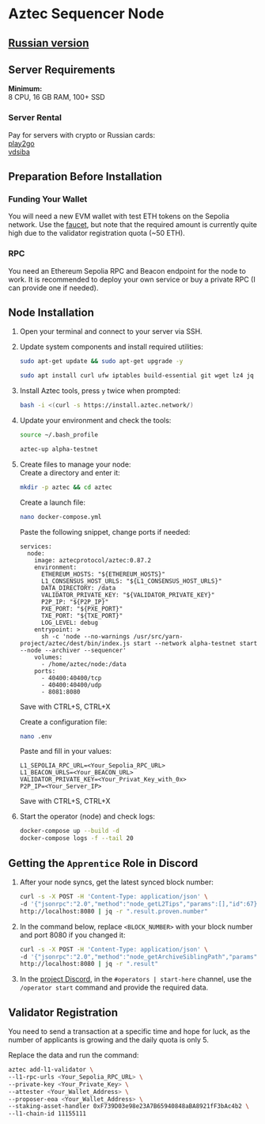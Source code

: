 # Aztec Sequencer Node

## [Russian version](readme.ru.md)

## Server Requirements

**Minimum:**  
8 CPU, 16 GB RAM, 100+ SSD

### Server Rental

Pay for servers with crypto or Russian cards:  
[play2go](https://play2go.cloud/?ref_id=q7Of8tsD3Ko)  
[vdsiba](https://www.vdsina.com/?partner=n974g9fq23)

## Preparation Before Installation

### Funding Your Wallet

You will need a new EVM wallet with test ETH tokens on the Sepolia network. Use the [faucet](https://sepolia-faucet.pk910.de/), but note that the required amount is currently quite high due to the validator registration quota (~50 ETH).

### RPC

You need an Ethereum Sepolia RPC and Beacon endpoint for the node to work. It is recommended to deploy your own service or buy a private RPC (I can provide one if needed).

## Node Installation

1. Open your terminal and connect to your server via SSH.
2. Update system components and install required utilities:

    ```bash
    sudo apt-get update && sudo apt-get upgrade -y
    ```

    ```bash
    sudo apt install curl ufw iptables build-essential git wget lz4 jq make gcc nano automake autoconf tmux htop nvme-cli libgbm1 pkg-config libssl-dev libleveldb-dev tar clang bsdmainutils ncdu unzip libleveldb-dev  -y
    ```

3. Install Aztec tools, press `y` twice when prompted:

    ```bash
    bash -i <(curl -s https://install.aztec.network/)
    ```

4. Update your environment and check the tools:

    ```bash
    source ~/.bash_profile
    ```
    ```bash
    aztec-up alpha-testnet
    ```

5. Create files to manage your node:  
    Create a directory and enter it:
    ```bash
    mkdir -p aztec && cd aztec
    ```
    Create a launch file:
    ```bash
    nano docker-compose.yml
    ```
    Paste the following snippet, change ports if needed:
    ```
    services:
      node:
        image: aztecprotocol/aztec:0.87.2
        environment:
          ETHEREUM_HOSTS: "${ETHEREUM_HOSTS}"
          L1_CONSENSUS_HOST_URLS: "${L1_CONSENSUS_HOST_URLS}"
          DATA_DIRECTORY: /data
          VALIDATOR_PRIVATE_KEY: "${VALIDATOR_PRIVATE_KEY}"
          P2P_IP: "${P2P_IP}"
          PXE_PORT: "${PXE_PORT}"
          TXE_PORT: "${TXE_PORT}"
          LOG_LEVEL: debug
        entrypoint: >
          sh -c 'node --no-warnings /usr/src/yarn-project/aztec/dest/bin/index.js start --network alpha-testnet start --node --archiver --sequencer'
        volumes:
          - /home/aztec/node:/data
        ports:
          - 40400:40400/tcp
          - 40400:40400/udp
          - 8081:8080
      ```
    Save with CTRL+S, CTRL+X

    Create a configuration file:
    ```bash
    nano .env
    ```
    Paste and fill in your values:
    ```
    L1_SEPOLIA_RPC_URL=<Your_Sepolia_RPC_URL>
    L1_BEACON_URLS=<Your_BEACON_URL>
    VALIDATOR_PRIVATE_KEY=<Your_Privat_Key_with_0x>
    P2P_IP=<Your_Server_IP>
    ```
    Save with CTRL+S, CTRL+X

6. Start the operator (node) and check logs:

    ```bash
    docker-compose up --build -d
    docker-compose logs -f --tail 20
    ```

## Getting the `Apprentice` Role in Discord

1. After your node syncs, get the latest synced block number:

    ```bash
    curl -s -X POST -H 'Content-Type: application/json' \
    -d '{"jsonrpc":"2.0","method":"node_getL2Tips","params":[],"id":67}' \
    http://localhost:8080 | jq -r ".result.proven.number"
    ```

2. In the command below, replace `<BLOCK_NUMBER>` with your block number and port 8080 if you changed it:

    ```bash
    curl -s -X POST -H 'Content-Type: application/json' \
    -d '{"jsonrpc":"2.0","method":"node_getArchiveSiblingPath","params":["<BLOCK_NUMBER>","<BLOCK_NUMBER>"],"id":67}' \
    http://localhost:8080 | jq -r ".result"
    ```

3. In the [project Discord](https://discord.gg/aztec), in the `#operators | start-here` channel, use the `/operator start` command and provide the required data.

## Validator Registration

You need to send a transaction at a specific time and hope for luck, as the number of applicants is growing and the daily quota is only 5.

Replace the data and run the command:
```bash
aztec add-l1-validator \
--l1-rpc-urls <Your_Sepolia_RPC_URL> \
--private-key <Your_Private_Key> \
--attester <Your_Wallet_Address> \
--proposer-eoa <Your_Wallet_Address> \
--staking-asset-handler 0xF739D03e98e23A7B65940848aBA8921fF3bAc4b2 \
--l1-chain-id 11155111
